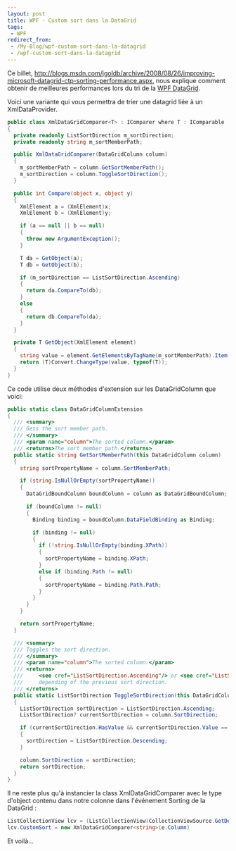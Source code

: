 ```yaml
---
layout: post
title: WPF - Custom sort dans la DataGrid
tags:
 - WPF
redirect_from:
 - /My-Blog/wpf-custom-sort-dans-la-datagrid
 - /wpf-custom-sort-dans-la-datagrid
---
```


Ce billet, <http://blogs.msdn.com/jgoldb/archive/2008/08/26/improving-microsoft-datagrid-ctp-sorting-performance.aspx>, nous explique
comment obtenir de meilleures performances lors du tri de la [WPF DataGrid](http://www.codeplex.com/wpf).

Voici une variante qui vous permettra de trier une datagrid liée à un XmlDataProvider.

```csharp
public class XmlDataGridComparer<T> : IComparer where T : IComparable
{
  private readonly ListSortDirection m_sortDirection;
  private readonly string m_sortMemberPath;

  public XmlDataGridComparer(DataGridColumn column)
  {
    m_sortMemberPath = column.GetSortMemberPath();
    m_sortDirection = column.ToggleSortDirection();
  }

  public int Compare(object x, object y)
  {
    XmlElement a = (XmlElement)x;
    XmlElement b = (XmlElement)y;

    if (a == null || b == null)
    {
      throw new ArgumentException();
    }

    T da = GetObject(a);
    T db = GetObject(b);

    if (m_sortDirection == ListSortDirection.Ascending)
    {
      return da.CompareTo(db);
    }
    else
    {
      return db.CompareTo(da);
    }
  }

  private T GetObject(XmlElement element)
  {
    string value = element.GetElementsByTagName(m_sortMemberPath).Item(0).InnerXml;
    return (T)Convert.ChangeType(value, typeof(T));
  }
}
```

Ce code utilise deux méthodes d'extension sur les DataGridColumn que voici:

```csharp
public static class DataGridColumnExtension
{
  /// <summary>
  /// Gets the sort member path.
  /// </summary>
  /// <param name="column">The sorted column.</param>
  /// <returns>The sort member path.</returns>
  public static string GetSortMemberPath(this DataGridColumn column)
  {
    string sortPropertyName = column.SortMemberPath;

    if (string.IsNullOrEmpty(sortPropertyName))
    {
      DataGridBoundColumn boundColumn = column as DataGridBoundColumn;

      if (boundColumn != null)
      {
        Binding binding = boundColumn.DataFieldBinding as Binding;

        if (binding != null)
        {
          if (!string.IsNullOrEmpty(binding.XPath))
          {
            sortPropertyName = binding.XPath;
          }
          else if (binding.Path != null)
          {
            sortPropertyName = binding.Path.Path;
          }
        }
      }
    }

    return sortPropertyName;
  }

  /// <summary>
  /// Toggles the sort direction.
  /// </summary>
  /// <param name="column">The sorted column.</param>
  /// <returns>
  ///     <see cref="ListSortDirection.Ascending"/> or <see cref="ListSortDirection.Descending"/>
  ///     depending of the previous sort direction.
  /// </returns>
  public static ListSortDirection ToggleSortDirection(this DataGridColumn column)
  {
    ListSortDirection sortDirection = ListSortDirection.Ascending;
    ListSortDirection? currentSortDirection = column.SortDirection;

    if (currentSortDirection.HasValue && currentSortDirection.Value == ListSortDirection.Ascending)
    {
      sortDirection = ListSortDirection.Descending;
    }

    column.SortDirection = sortDirection;
    return sortDirection;
  }
}
```

Il ne reste plus qu'à instancier la class XmlDataGridComparer avec le type d'object contenu dans notre colonne dans l'événement Sorting de la DataGrid :

```cs
ListCollectionView lcv = (ListCollectionView)CollectionViewSource.GetDefaultView(dataGrid.ItemsSource);
lcv.CustomSort = new XmlDataGridComparer<string>(e.Column)
```

Et voilà...
